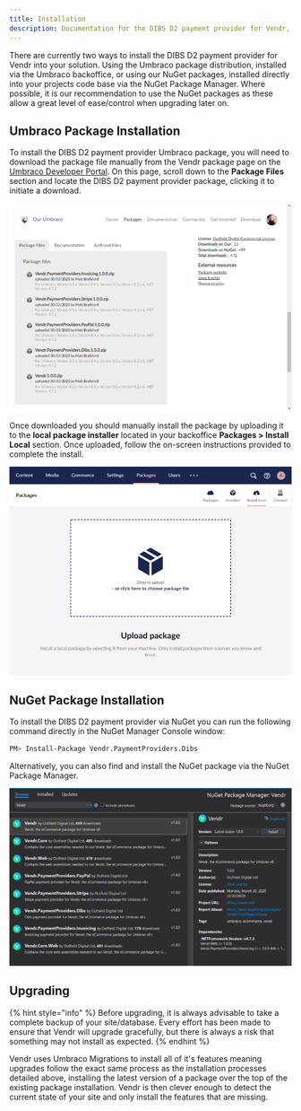 ```yaml
---
title: Installation
description: Documentation for the DIBS D2 payment provider for Vendr, the eCommerce solution for Umbraco v8+
---
```


There are currently two ways to install the DIBS D2 payment provider for Vendr into your solution. Using the Umbraco package distribution, installed via the Umbraco backoffice, or using our NuGet packages, installed directly into your projects code base via the NuGet Package Manager. Where possible, it is our recommendation to use the NuGet packages as these allow a great level of ease/control when upgrading later on.

## Umbraco Package Installation

To install the DIBS D2 payment provider Umbraco package, you will need to download the package file manually from the Vendr package page on the [Umbraco Developer Portal](https://our.umbraco.com/packages/website-utilities/vendr/). On this page, scroll down to the **Package Files** section and locate the DIBS D2 payment provider package, clicking it to initiate a download.

![Umbraco package files list](../media/package-files-list.png)

Once downloaded you should manually install the package by uploading it to the **local package installer** located in your backoffice **Packages > Install Local** section. Once uploaded, follow the on-screen instructions provided to complete the install.

![Installing an Umbraco Package via Local Umbraco Package](../media/umbraco_local_package_install.png)

## NuGet Package Installation

To install the DIBS D2 payment provider via NuGet you can run the following command directly in the NuGet Manager Console window:

```bash
PM> Install-Package Vendr.PaymentProviders.Dibs
```

Alternatively, you can also find and install the NuGet package via the NuGet Package Manager.

![Installing Vendr via the NuGet Package Manager](../media/nuget_package_manager_gui.png)

## Upgrading

{% hint style="info" %}
Before upgrading, it is always advisable to take a complete backup of your site/database. Every effort has been made to ensure that Vendr will upgrade gracefully, but there is always a risk that something may not install as expected.
{% endhint %}

Vendr uses Umbraco Migrations to install all of it's features meaning upgrades follow the exact same process as the installation processes detailed above, installing the latest version of a package over the top of the existing package installation. Vendr is then clever enough to detect the current state of your site and only install the features that are missing.